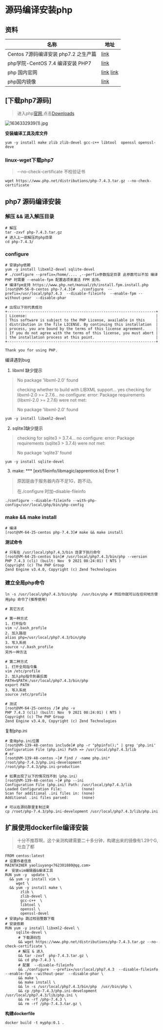 #  源码编译安装php

## 资料

| 名称                                 | 地址                                                         |
| ------------------------------------ | ------------------------------------------------------------ |
| Centos 7源码编译安装 php7.2 之生产篇 | [link](https://www.linuxprobe.com/centos7-install-php72.html) |
| php学院-CentOS 7.4 编译安装 PHP7     | [link](https://www.php.cn/topic/php7/449121.html)            |
| php 国内官网                         | [link](http://php.p2hp.com/)  [link](https://www.p2hp.com/)  |
| php国内镜像                          | [link](http://mirrors.sohu.com/php/)                         |

##  [下载php7源码]

> 进入php[官网](https://www.php.net/),点击[Downloads](https://www.php.net/downloads)

![1636332939(1).jpg](https://i.loli.net/2021/11/08/1rABOpzM3haU8WQ.png)

**安装编译工具及库文件**

```shell
yum -y install make zlib zlib-devel gcc-c++ libtool  openssl openssl-deve
```

###  linux-wget下载php7

> --no-check-certificate 不校验证书

```shell
wget https://www.php.net/distributions/php-7.4.3.tar.gz --no-check-certificate
```

##  php7 源码编译安装

### 解压 && 进入解压目录

```shell
# 解压
tar -zxvf php-7.4.3.tar.gz
# 进入上一部解压的php目录
cd php-7.4.3/
```

###   configure

```shell
# 安装php依赖
yum -y install libxml2-devel sqlite-devel
# ./configure --prefix=/home/.... ,--perfix参数指定目录 此参数可以不加 编译 PHP 时需要 --enable-fpm 配置选项来激活 FPM 支持。
# 编译fpm支持 https://www.php.net/manual/zh/install.fpm.install.php
[root@VM-56-0-centos php-7.4.3]#  ./configure  --prefix=/usr/local/php7.4.3  --disable-fileinfo  --enable-fpm --without-pear  --disable-phar 

# 出现以下则代表成功
+--------------------------------------------------------------------+
| License:                                                           |
| This software is subject to the PHP License, available in this     |
| distribution in the file LICENSE. By continuing this installation  |
| process, you are bound by the terms of this license agreement.     |
| If you do not agree with the terms of this license, you must abort |
| the installation process at this point.                            |
+--------------------------------------------------------------------+

Thank you for using PHP.
```

编译遇到bug

1. libxml 缺少提示

> No package 'libxml-2.0' found
>
> checking whether to build with LIBXML support... yes
> checking for libxml-2.0 >= 2.7.6... no
> configure: error: Package requirements (libxml-2.0 >= 2.7.6) were not met:
>
> No package 'libxml-2.0' found

```shell
yum -y install libxml2-devel
```

2. sqlite3缺少提示

> checking for sqlite3 > 3.7.4... no
> configure: error: Package requirements (sqlite3 > 3.7.4) were not met:
>
> No package 'sqlite3' found

```shell
yum -y install sqlite-devel
```

3. make: *** [ext/fileinfo/libmagic/apprentice.lo] Error 1

> 原因是由于服务器内存不足1G，跑不动。
>
> 在./configure 时加–disable-fileinfo

```shell
./configure --disable-fileinfo --with-php-config=/usr/local/php/bin/php-config
```

###  make && make install

```shell
# 编译
[root@VM-64-25-centos php-7.4.3]# make && make install 
```

**测试命令**

```shell
# 只有在 /usr/local/php7.4.3/bin 目录下执行命令
[root@VM-64-25-centos bin]# /usr/local/php7.4.3/bin/php --version
PHP 7.4.3 (cli) (built: Nov  9 2021 08:24:01) ( NTS )
Copyright (c) The PHP Group
Zend Engine v3.4.0, Copyright (c) Zend Technologies
```

###  建立全局php命令

```shell
ln -s /usr/local/php7.4.3/bin/php  /usr/bin/php # 然后你就可以在任何地方使用php 命令了(推荐使用)

# 其它方式

# 第一种方式
1. 打开指令
vim ~/.bash_profile
2. 加入路径
alias php=/usr/local/php7.4.3/bin/php
3. 写入系统
source ~/.bash_profile
另外一种方法

# 第二种方式
1. 打开全局指令集
vim /etc/profile
2. 加入php指令到最后面
PATH=$PATH:/usr/local/php7.4.3/bin/php
export PATH
3. 写入系统
source /etc/profile

# 测试 
[root@VM-64-25-centos /]# php -v
PHP 7.4.3 (cli) (built: Nov  9 2021 08:24:01) ( NTS )
Copyright (c) The PHP Group
Zend Engine v3.4.0, Copyright (c) Zend Technologies
```

复制php.ini

```shell
# 查询php.ini位置
[root@VM-139-48-centos include]# php -r "phpinfo();" | grep 'php.ini' 
Configuration File (php.ini) Path => /usr/local/php7.4.3/lib
# or 
[root@VM-139-48-centos ~]# find / -name php.ini*
/root/php-7.4.3/php.ini-development
/root/php-7.4.3/php.ini-production

# 如果出现了以下的情况找不到（php.ini）
[root@VM-139-48-centos ~]# php --ini
Configuration File (php.ini) Path: /usr/local/php7.4.3/lib
Loaded Configuration File:         (none)
Scan for additional .ini files in: (none)
Additional .ini files parsed:      (none)

# 可以在源码那里复制过来
cp /root/php-7.4.3/php.ini-development /usr/local/php7.4.3/lib/php.ini
```

## 扩展使用dockerfile编译安装

> 十分不推荐啊，这个亲测构建需要二十多分钟，构建出来的镜像有1.29个G,吐血了都

```shell
FROM centos:latest
# 设置作者信息
MAINTAINER yaoliuyang<762301880@qq.com>
#  安装vim编辑器&编译工具
RUN yum -y  update \
  && yum -y install vim \
     wget \
  && yum -y install make \
       zlib \
       zlib-devel \
       gcc-c++  \
       libtool \
       openssl \
       openssl-devel
# 安装php 跳过校验整数下载
# 安装依赖
RUN yum -y install libxml2-devel \
     sqlite-devel \
      # 下载源码包
      && wget https://www.php.net/distributions/php-7.4.3.tar.gz --no-check-certificate \
      # 解压 & 进入
      && tar -zxvf  php-7.4.3.tar.gz \
      && cd php-7.4.3 \
      # 配置  --disable-fileinfo
      && ./configure  --prefix=/usr/local/php7.4.3  --disable-fileinfo  --enable-fpm --without-pear  --disable-phar \
      && make \
      && make install \
      && ln -s /usr/local/php7.4.3/bin/php  /usr/bin/php \
      && cp /php-7.4.3/php.ini-development /usr/local/php7.4.3/lib/php.ini \
      && rm -rf /php-7.4.3 \
      && rm -rf /php-7.4.3.tar.gz \
```

**构建dockerfile**

```shell
docker build -t myphp:0.1 .
```

